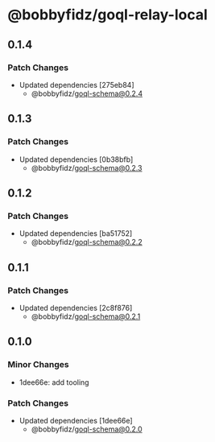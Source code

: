 # @bobbyfidz/goql-relay-local

## 0.1.4

### Patch Changes

- Updated dependencies [275eb84]
    - @bobbyfidz/goql-schema@0.2.4

## 0.1.3

### Patch Changes

- Updated dependencies [0b38bfb]
    - @bobbyfidz/goql-schema@0.2.3

## 0.1.2

### Patch Changes

- Updated dependencies [ba51752]
    - @bobbyfidz/goql-schema@0.2.2

## 0.1.1

### Patch Changes

- Updated dependencies [2c8f876]
    - @bobbyfidz/goql-schema@0.2.1

## 0.1.0

### Minor Changes

- 1dee66e: add tooling

### Patch Changes

- Updated dependencies [1dee66e]
    - @bobbyfidz/goql-schema@0.2.0
